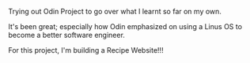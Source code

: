 Trying out Odin Project to go over what I learnt so far on my own.

It's been great; especially how Odin emphasized on using a Linus OS to become a better software engineer.

For this project, I'm building a Recipe Website!!!